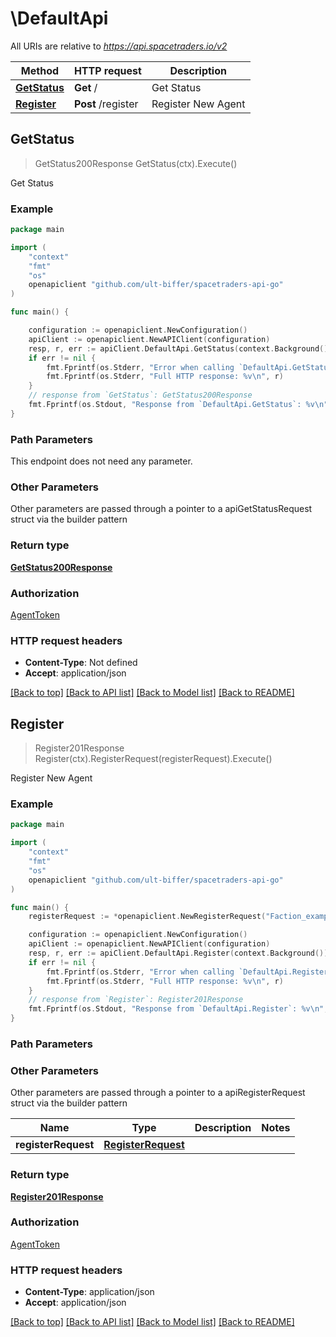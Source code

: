 # \DefaultApi

All URIs are relative to *https://api.spacetraders.io/v2*

Method | HTTP request | Description
------------- | ------------- | -------------
[**GetStatus**](DefaultApi.md#GetStatus) | **Get** / | Get Status
[**Register**](DefaultApi.md#Register) | **Post** /register | Register New Agent



## GetStatus

> GetStatus200Response GetStatus(ctx).Execute()

Get Status



### Example

```go
package main

import (
    "context"
    "fmt"
    "os"
    openapiclient "github.com/ult-biffer/spacetraders-api-go"
)

func main() {

    configuration := openapiclient.NewConfiguration()
    apiClient := openapiclient.NewAPIClient(configuration)
    resp, r, err := apiClient.DefaultApi.GetStatus(context.Background()).Execute()
    if err != nil {
        fmt.Fprintf(os.Stderr, "Error when calling `DefaultApi.GetStatus``: %v\n", err)
        fmt.Fprintf(os.Stderr, "Full HTTP response: %v\n", r)
    }
    // response from `GetStatus`: GetStatus200Response
    fmt.Fprintf(os.Stdout, "Response from `DefaultApi.GetStatus`: %v\n", resp)
}
```

### Path Parameters

This endpoint does not need any parameter.

### Other Parameters

Other parameters are passed through a pointer to a apiGetStatusRequest struct via the builder pattern


### Return type

[**GetStatus200Response**](GetStatus200Response.md)

### Authorization

[AgentToken](../README.md#AgentToken)

### HTTP request headers

- **Content-Type**: Not defined
- **Accept**: application/json

[[Back to top]](#) [[Back to API list]](../README.md#documentation-for-api-endpoints)
[[Back to Model list]](../README.md#documentation-for-models)
[[Back to README]](../README.md)


## Register

> Register201Response Register(ctx).RegisterRequest(registerRequest).Execute()

Register New Agent



### Example

```go
package main

import (
    "context"
    "fmt"
    "os"
    openapiclient "github.com/ult-biffer/spacetraders-api-go"
)

func main() {
    registerRequest := *openapiclient.NewRegisterRequest("Faction_example", "BADGER") // RegisterRequest |  (optional)

    configuration := openapiclient.NewConfiguration()
    apiClient := openapiclient.NewAPIClient(configuration)
    resp, r, err := apiClient.DefaultApi.Register(context.Background()).RegisterRequest(registerRequest).Execute()
    if err != nil {
        fmt.Fprintf(os.Stderr, "Error when calling `DefaultApi.Register``: %v\n", err)
        fmt.Fprintf(os.Stderr, "Full HTTP response: %v\n", r)
    }
    // response from `Register`: Register201Response
    fmt.Fprintf(os.Stdout, "Response from `DefaultApi.Register`: %v\n", resp)
}
```

### Path Parameters



### Other Parameters

Other parameters are passed through a pointer to a apiRegisterRequest struct via the builder pattern


Name | Type | Description  | Notes
------------- | ------------- | ------------- | -------------
 **registerRequest** | [**RegisterRequest**](RegisterRequest.md) |  | 

### Return type

[**Register201Response**](Register201Response.md)

### Authorization

[AgentToken](../README.md#AgentToken)

### HTTP request headers

- **Content-Type**: application/json
- **Accept**: application/json

[[Back to top]](#) [[Back to API list]](../README.md#documentation-for-api-endpoints)
[[Back to Model list]](../README.md#documentation-for-models)
[[Back to README]](../README.md)

